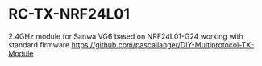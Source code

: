 # RC-TX-NRF24L01
2.4GHz module for Sanwa VG6 based on NRF24L01-G24 working with standard firmware https://github.com/pascallanger/DIY-Multiprotocol-TX-Module
